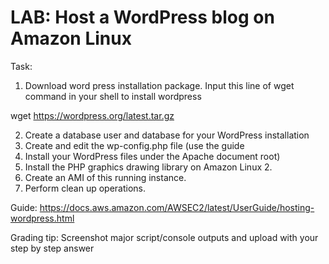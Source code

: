 # LAB:  Host a WordPress blog on Amazon Linux 

Task:

1. Download word press installation package.
Input this line of wget command in your shell to install wordpress 

wget https://wordpress.org/latest.tar.gz


2. Create a database user and database for your WordPress installation
3. Create and edit the wp-config.php file (use the guide
4. Install your WordPress files under the Apache document root)
5. Install the PHP graphics drawing library on Amazon Linux 2.
6. Create an AMI of this running instance.
7. Perform clean up operations.





Guide:
https://docs.aws.amazon.com/AWSEC2/latest/UserGuide/hosting-wordpress.html

Grading tip:  Screenshot major script/console outputs and upload with your step by step answer